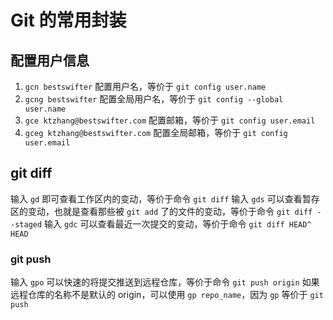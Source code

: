 # Git 的常用封装

## 配置用户信息

1. `gcn bestswifter` 配置用户名，等价于 `git config user.name`
2. `gcng bestswifter` 配置全局用户名，等价于 `git config --global user.name`
3. `gce ktzhang@bestswifter.com` 配置邮箱，等价于 `git config user.email`
4. `gceg ktzhang@bestswifter.com` 配置全局邮箱，等价于 `git config user.email`

## git diff

输入 `gd` 即可查看工作区内的变动，等价于命令 `git diff`
输入 `gds` 可以查看暂存区的变动，也就是查看那些被 `git add` 了的文件的变动，等价于命令 `git diff --staged`
输入 `gdc` 可以查看最近一次提交的变动，等价于命令 `git diff HEAD^ HEAD`

### git push

输入 `gpo` 可以快速的将提交推送到远程仓库，等价于命令 `git push origin`
如果远程仓库的名称不是默认的 origin，可以使用 `gp repo_name`，因为 `gp` 等价于 `git push`
